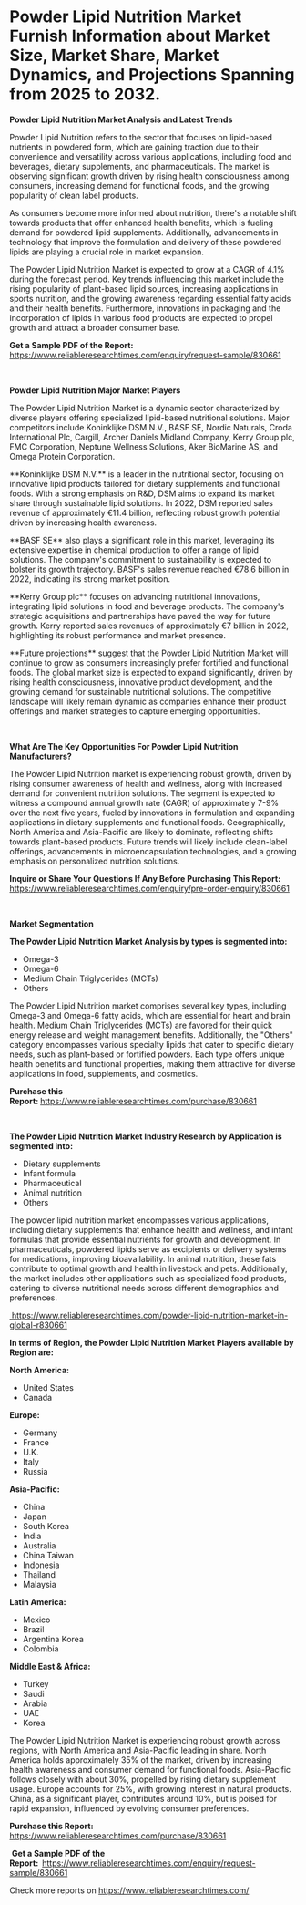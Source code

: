 <p><h1>Powder Lipid Nutrition Market Furnish Information about Market Size, Market Share, Market Dynamics, and Projections Spanning from 2025 to 2032.</h1></p><p><strong>Powder Lipid Nutrition Market Analysis and Latest Trends</strong></p>
<p><p>Powder Lipid Nutrition refers to the sector that focuses on lipid-based nutrients in powdered form, which are gaining traction due to their convenience and versatility across various applications, including food and beverages, dietary supplements, and pharmaceuticals. The market is observing significant growth driven by rising health consciousness among consumers, increasing demand for functional foods, and the growing popularity of clean label products.</p><p>As consumers become more informed about nutrition, there's a notable shift towards products that offer enhanced health benefits, which is fueling demand for powdered lipid supplements. Additionally, advancements in technology that improve the formulation and delivery of these powdered lipids are playing a crucial role in market expansion. </p><p>The Powder Lipid Nutrition Market is expected to grow at a CAGR of 4.1% during the forecast period. Key trends influencing this market include the rising popularity of plant-based lipid sources, increasing applications in sports nutrition, and the growing awareness regarding essential fatty acids and their health benefits. Furthermore, innovations in packaging and the incorporation of lipids in various food products are expected to propel growth and attract a broader consumer base.</p></p>
<p><strong>Get a Sample PDF of the Report:&nbsp;</strong> <a href="https://www.reliableresearchtimes.com/enquiry/request-sample/830661?utm_campaign=2646&utm_medium=2&utm_source=Github&utm_content=ia&utm_term=25032025&utm_id=powder-lipid-nutrition">https://www.reliableresearchtimes.com/enquiry/request-sample/830661</a></p>
<p>&nbsp;</p>
<p><strong>Powder Lipid Nutrition Major Market Players</strong></p>
<p><p>The Powder Lipid Nutrition Market is a dynamic sector characterized by diverse players offering specialized lipid-based nutritional solutions. Major competitors include Koninklijke DSM N.V., BASF SE, Nordic Naturals, Croda International Plc, Cargill, Archer Daniels Midland Company, Kerry Group plc, FMC Corporation, Neptune Wellness Solutions, Aker BioMarine AS, and Omega Protein Corporation.</p><p>**Koninklijke DSM N.V.** is a leader in the nutritional sector, focusing on innovative lipid products tailored for dietary supplements and functional foods. With a strong emphasis on R&D, DSM aims to expand its market share through sustainable lipid solutions. In 2022, DSM reported sales revenue of approximately €11.4 billion, reflecting robust growth potential driven by increasing health awareness.</p><p>**BASF SE** also plays a significant role in this market, leveraging its extensive expertise in chemical production to offer a range of lipid solutions. The company's commitment to sustainability is expected to bolster its growth trajectory. BASF's sales revenue reached €78.6 billion in 2022, indicating its strong market position.</p><p>**Kerry Group plc** focuses on advancing nutritional innovations, integrating lipid solutions in food and beverage products. The company's strategic acquisitions and partnerships have paved the way for future growth. Kerry reported sales revenues of approximately €7 billion in 2022, highlighting its robust performance and market presence.</p><p>**Future projections** suggest that the Powder Lipid Nutrition Market will continue to grow as consumers increasingly prefer fortified and functional foods. The global market size is expected to expand significantly, driven by rising health consciousness, innovative product development, and the growing demand for sustainable nutritional solutions. The competitive landscape will likely remain dynamic as companies enhance their product offerings and market strategies to capture emerging opportunities.</p></p>
<p>&nbsp;</p>
<p><strong>What Are The Key Opportunities For Powder Lipid Nutrition Manufacturers?</strong></p>
<p><p>The Powder Lipid Nutrition market is experiencing robust growth, driven by rising consumer awareness of health and wellness, along with increased demand for convenient nutrition solutions. The segment is expected to witness a compound annual growth rate (CAGR) of approximately 7-9% over the next five years, fueled by innovations in formulation and expanding applications in dietary supplements and functional foods. Geographically, North America and Asia-Pacific are likely to dominate, reflecting shifts towards plant-based products. Future trends will likely include clean-label offerings, advancements in microencapsulation technologies, and a growing emphasis on personalized nutrition solutions.</p></p>
<p><strong>Inquire or Share Your Questions If Any Before Purchasing This Report:</strong> <a href="https://www.reliableresearchtimes.com/enquiry/pre-order-enquiry/830661?utm_campaign=2646&utm_medium=2&utm_source=Github&utm_content=ia&utm_term=25032025&utm_id=powder-lipid-nutrition">https://www.reliableresearchtimes.com/enquiry/pre-order-enquiry/830661</a></p>
<p>&nbsp;</p>
<p><strong>Market Segmentation</strong></p>
<p><strong>The Powder Lipid Nutrition Market Analysis by types is segmented into:</strong></p>
<p><ul><li>Omega-3</li><li>Omega-6</li><li>Medium Chain Triglycerides (MCTs)</li><li>Others</li></ul></p>
<p><p>The Powder Lipid Nutrition market comprises several key types, including Omega-3 and Omega-6 fatty acids, which are essential for heart and brain health. Medium Chain Triglycerides (MCTs) are favored for their quick energy release and weight management benefits. Additionally, the "Others" category encompasses various specialty lipids that cater to specific dietary needs, such as plant-based or fortified powders. Each type offers unique health benefits and functional properties, making them attractive for diverse applications in food, supplements, and cosmetics.</p></p>
<p><strong>Purchase this Report:&nbsp;</strong><a href="https://www.reliableresearchtimes.com/purchase/830661?utm_campaign=2646&utm_medium=2&utm_source=Github&utm_content=ia&utm_term=25032025&utm_id=powder-lipid-nutrition">https://www.reliableresearchtimes.com/purchase/830661</a></p>
<p>&nbsp;</p>
<p><strong>The Powder Lipid Nutrition Market Industry Research by Application is segmented into:</strong></p>
<p><ul><li>Dietary supplements</li><li>Infant formula</li><li>Pharmaceutical</li><li>Animal nutrition</li><li>Others</li></ul></p>
<p><p>The powder lipid nutrition market encompasses various applications, including dietary supplements that enhance health and wellness, and infant formulas that provide essential nutrients for growth and development. In pharmaceuticals, powdered lipids serve as excipients or delivery systems for medications, improving bioavailability. In animal nutrition, these fats contribute to optimal growth and health in livestock and pets. Additionally, the market includes other applications such as specialized food products, catering to diverse nutritional needs across different demographics and preferences.</p></p>
<p><a href="https://www.reliableresearchtimes.com/powder-lipid-nutrition-market-in-global-r830661?utm_campaign=2646&utm_medium=2&utm_source=Github&utm_content=ia&utm_term=25032025&utm_id=powder-lipid-nutrition">&nbsp;https://www.reliableresearchtimes.com/powder-lipid-nutrition-market-in-global-r830661</a></p>
<p><strong>In terms of Region, the Powder Lipid Nutrition Market Players available by Region are:</strong></p>
<p>
    <p> <strong> North America: </strong>
        <ul>
            <li>United States</li>
            <li>Canada</li>
        </ul>
        </p> 
    <p> <strong> Europe: </strong>
        <ul>
            <li>Germany</li>
            <li>France</li>
            <li>U.K.</li>
            <li>Italy</li>
            <li>Russia</li>
        </ul>
        </p> 
    <p> <strong> Asia-Pacific: </strong>
        <ul>
            <li>China</li>
            <li>Japan</li>
            <li>South Korea</li>
            <li>India</li>
            <li>Australia</li>
            <li>China Taiwan</li>
            <li>Indonesia</li>
            <li>Thailand</li>
            <li>Malaysia</li>
        </ul>
        </p> 
    <p> <strong> Latin America: </strong>
        <ul>
            <li>Mexico</li>
            <li>Brazil</li>
            <li>Argentina Korea</li>
            <li>Colombia</li>
        </ul>
        </p> 
    <p> <strong> Middle East & Africa: </strong>
        <ul>
            <li>Turkey</li>
            <li>Saudi</li>
            <li>Arabia</li>
            <li>UAE</li>
            <li>Korea</li>
        </ul>
    </p>
    </p>
<p><p>The Powder Lipid Nutrition Market is experiencing robust growth across regions, with North America and Asia-Pacific leading in share. North America holds approximately 35% of the market, driven by increasing health awareness and consumer demand for functional foods. Asia-Pacific follows closely with about 30%, propelled by rising dietary supplement usage. Europe accounts for 25%, with growing interest in natural products. China, as a significant player, contributes around 10%, but is poised for rapid expansion, influenced by evolving consumer preferences.</p></p>
<p><strong>Purchase this Report: </strong><a href="https://www.reliableresearchtimes.com/purchase/830661?utm_campaign=2646&utm_medium=2&utm_source=Github&utm_content=ia&utm_term=25032025&utm_id=powder-lipid-nutrition">https://www.reliableresearchtimes.com/purchase/830661</a></p>
<p>&nbsp;<strong>Get a Sample PDF of the Report:&nbsp;&nbsp;</strong><a href="https://www.reliableresearchtimes.com/enquiry/request-sample/830661?utm_campaign=2646&utm_medium=2&utm_source=Github&utm_content=ia&utm_term=25032025&utm_id=powder-lipid-nutrition">https://www.reliableresearchtimes.com/enquiry/request-sample/830661</a></p>
<p><strong></strong></p>
<p>Check more reports on <a href="https://www.reliableresearchtimes.com/?utm_campaign=2646&utm_medium=2&utm_source=Github&utm_content=ia&utm_term=25032025&utm_id=powder-lipid-nutrition">https://www.reliableresearchtimes.com/</a></p>